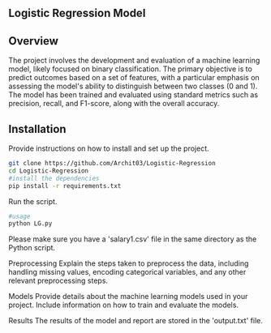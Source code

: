 ## Logistic Regression Model

## Overview
The project involves the development and evaluation of a machine learning model, likely focused on binary classification. The primary objective is to predict outcomes based on a set of features, with a particular emphasis on assessing the model's ability to distinguish between two classes (0 and 1). The model has been trained and evaluated using standard metrics such as precision, recall, and F1-score, along with the overall accuracy.
## Installation

Provide instructions on how to install and set up the project.

```bash
git clone https://github.com/Archit03/Logistic-Regression
cd Logistic-Regression
#install the dependencies
pip install -r requirements.txt
```
Run the script.
```bash
#usage
python LG.py
```
Please make sure you have a 'salary1.csv' file in the same directory as the Python script. 

Preprocessing
Explain the steps taken to preprocess the data, including handling missing values, encoding categorical variables, and any other relevant preprocessing steps.

Models
Provide details about the machine learning models used in your project. Include information on how to train and evaluate the models.

Results 
The results of the model and report are stored in the 'output.txt' file. 

